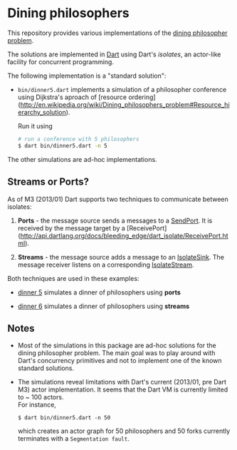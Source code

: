 # Dining philosophers

This repository provides various implementations of the
[dining philosopher problem](http://en.wikipedia.org/wiki/Dining_philosophers_problem).

The solutions are implemented in [Dart](http://www.dartlang.org) using Dart's
_isolates_, an actor-like facility for concurrent programming.

The following implementation is a  "standard solution":

 * `bin/dinner5.dart` implements a simulation of a philosopher conference using
    Dijkstra's aproach of [resource ordering] (http://en.wikipedia.org/wiki/Dining_philosophers_problem#Resource_hierarchy_solution).
    
    Run it using
    ```bash
    # run a conference with 5 philosophers 
    $ dart bin/dinner5.dart -n 5
    ```
    
The other simulations are ad-hoc implementations.

## Streams or Ports?

As of M3 (2013/01) Dart supports two techniques to communicate between
isolates:
  1. **Ports**  - the message source sends a messages to a 
     [SendPort](http://api.dartlang.org/docs/bleeding_edge/dart_isolate/SendPort.html).
     It is received by the message target by a 
     [ReceivePort] (http://api.dartlang.org/docs/bleeding_edge/dart_isolate/ReceivePort.html).
     
  2. **Streams** - the message source adds a message to an
     [IsolateSink](http://api.dartlang.org/docs/bleeding_edge/dart_isolate/IsolateSink.html).
     The message receiver listens on a corresponding 
     [IsolateStream](http://api.dartlang.org/docs/bleeding_edge/dart_isolate/IsolateStream.html). 

Both techniques are used in these examples:
  * [dinner 5](https://github.com/Gubaer/dart-dining-philosophers/blob/master/lib/dinner5.dart)
    simulates a dinner of philosophers using **ports**
    
  * [dinner 6](https://github.com/Gubaer/dart-dining-philosophers/blob/master/lib/dinner6.dart)
    simulates a dinner of philosophers using **streams**
      

## Notes
*  Most of the simulations in this package are ad-hoc solutions for the 
   dining philosopher problem. The main goal was to
   play around with Dart's concurrency primitives and not to implement one
   of the known standard solutions.
   
*  The simulations reveal limitations with Dart's current (2013/01, pre Dart M3) 
   actor implementation.
   It seems that the Dart VM is currently limited to ~ 100 actors.  
   For instance,
   ```
   $ dart bin/dinner5.dart -n 50
   ```
   which creates an actor graph for 50 philosophers and 50 forks currently 
   terminates with a `Segmentation fault`.


